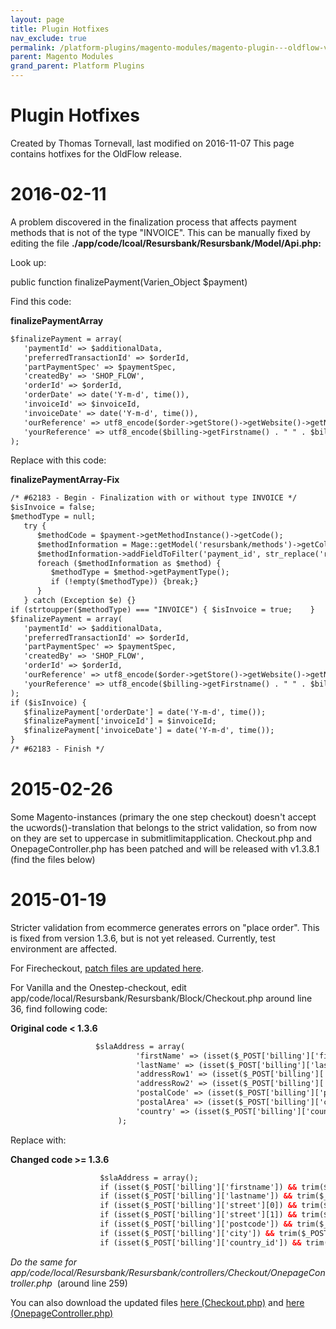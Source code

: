 ```yaml
---
layout: page
title: Plugin Hotfixes
nav_exclude: true
permalink: /platform-plugins/magento-modules/magento-plugin---oldflow-version/plugin-hotfixes/
parent: Magento Modules
grand_parent: Platform Plugins
---
```




# Plugin Hotfixes 
Created by Thomas Tornevall, last modified on 2016-11-07
This page contains hotfixes for the OldFlow release.

# 2016-02-11
A problem discovered in the finalization process that affects payment
methods that is not of the type "INVOICE". This can be manually fixed by
editing the file
**./app/code/lcoal/Resursbank/Resursbank/Model/Api.php:**

Look up:

public function finalizePayment(Varien_Object \$payment)

Find this code:

**finalizePaymentArray**
```xml
$finalizePayment = array(
   'paymentId' => $additionalData,
   'preferredTransactionId' => $orderId,
   'partPaymentSpec' => $paymentSpec,
   'createdBy' => 'SHOP_FLOW',
   'orderId' => $orderId,
   'orderDate' => date('Y-m-d', time()),
   'invoiceId' => $invoiceId,
   'invoiceDate' => date('Y-m-d', time()),
   'ourReference' => utf8_encode($order->getStore()->getWebsite()->getName()),
   'yourReference' => utf8_encode($billing->getFirstname() . " " . $billing->getLastname())
);
```
Replace with this code:

**finalizePaymentArray-Fix**
```xml
/* #62183 - Begin - Finalization with or without type INVOICE */
$isInvoice = false;
$methodType = null;
   try {
      $methodCode = $payment->getMethodInstance()->getCode();
      $methodInformation = Mage::getModel('resursbank/methods')->getCollection();
      $methodInformation->addFieldToFilter('payment_id', str_replace('resurspayment', '', $methodCode));
      foreach ($methodInformation as $method) {
         $methodType = $method->getPaymentType();
         if (!empty($methodType)) {break;}
      }
   } catch (Exception $e) {}
if (strtoupper($methodType) === "INVOICE") { $isInvoice = true;    }
$finalizePayment = array(
   'paymentId' => $additionalData,
   'preferredTransactionId' => $orderId,
   'partPaymentSpec' => $paymentSpec,
   'createdBy' => 'SHOP_FLOW',
   'orderId' => $orderId,
   'ourReference' => utf8_encode($order->getStore()->getWebsite()->getName()),
   'yourReference' => utf8_encode($billing->getFirstname() . " " . $billing->getLastname())
);
if ($isInvoice) {
   $finalizePayment['orderDate'] = date('Y-m-d', time());
   $finalizePayment['invoiceId'] = $invoiceId;
   $finalizePayment['invoiceDate'] = date('Y-m-d', time());
}
/* #62183 - Finish */
```

# 2015-02-26
Some Magento-instances (primary the one step checkout) doesn't accept
the ucwords()-translation that belongs to the strict validation, so from
now on they are set to uppercase in submitlimitapplication. Checkout.php
and OnepageController.php has been patched and will be released with
v1.3.8.1 (find the files below)

# 2015-01-19
Stricter validation from ecommerce generates errors on "place order".
This is fixed from version 1.3.6, but is not yet released. Currently,
test environment are affected.

For Firecheckout, [patch files are updated
here](manually-patching-firecheckout).

For Vanilla and the Onestep-checkout, edit
app/code/local/Resursbank/Resursbank/Block/Checkout.php around line 36,
find following code:

**Original code \< 1.3.6**
```xml
                   $slaAddress = array(
                            'firstName' => (isset($_POST['billing']['firstname']) ? $_POST['billing']['firstname'] : ""),
                            'lastName' => (isset($_POST['billing']['lastname']) ? $_POST['billing']['lastname'] : ""),
                            'addressRow1' => (isset($_POST['billing']['street'][0]) ? $_POST['billing']['street'][0] : ""),
                            'addressRow2' => (isset($_POST['billing']['street'][1]) ? $_POST['billing']['street'][1] : ""),
                            'postalCode' => (isset($_POST['billing']['postcode']) ? $_POST['billing']['postcode'] : ""),
                            'postalArea' => (isset($_POST['billing']['city']) ? $_POST['billing']['city'] : ""),
                            'country' => (isset($_POST['billing']['country_id']) ? $_POST['billing']['country_id'] : "")
                        );
```
Replace with:

**Changed code \>= 1.3.6**
```xml
                    $slaAddress = array();
                    if (isset($_POST['billing']['firstname']) && trim($_POST['billing']['firstname']) != "") {$slaAddress['firstName'] = $_POST['billing']['firstname'];}
                    if (isset($_POST['billing']['lastname']) && trim($_POST['billing']['lastname']) != "") {$slaAddress['lastName'] = $_POST['billing']['lastname'];}
                    if (isset($_POST['billing']['street'][0]) && trim($_POST['billing']['street'][0]) != "") {$slaAddress['addressRow1'] = $_POST['billing']['street'][0];}
                    if (isset($_POST['billing']['street'][1]) && trim($_POST['billing']['street'][1]) != "") {$slaAddress['addressRow2'] = $_POST['billing']['street'][1];}
                    if (isset($_POST['billing']['postcode']) && trim($_POST['billing']['postcode']) != "") {$slaAddress['postalCode'] = $_POST['billing']['postcode'];}
                    if (isset($_POST['billing']['city']) && trim($_POST['billing']['city']) != "") {$slaAddress['postalArea'] = $_POST['billing']['city'];}
                    if (isset($_POST['billing']['country_id']) && trim($_POST['billing']['country_id']) != "") {$slaAddress['country'] = $_POST['billing']['country_id'];}
```
*Do the same for
app/code/local/Resursbank/Resursbank/controllers/Checkout/OnepageController.php* 
(around line 259)

You can also download the updated files [here
(Checkout.php)](../../../../attachments/3441280/4161547.php) and [here
(OnepageController.php)](../../../../attachments/3441280/4161546.php)  

